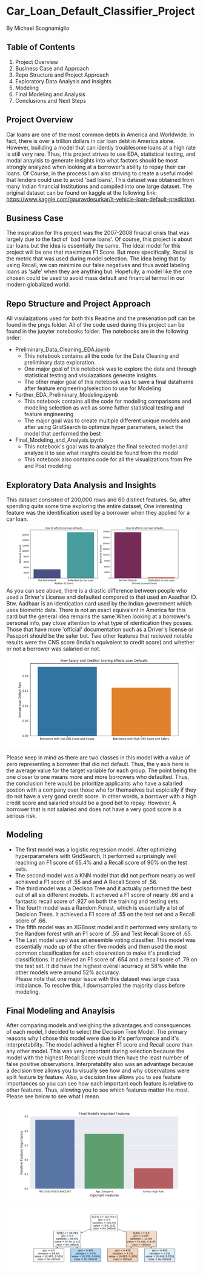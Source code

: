 # Car_Loan_Default_Classifier_Project
By Michael Scognamiglio
## Table of Contents
1. Project Overview
1. Business Case and Approach
1. Repo Structure and Project Approach
1. Exploratory Data Analysis and Insights
1. Modeling 
1. Final Modeling and Analysis
1. Conclusions and Next Steps
## Project Overview 
Car loans are one of the most common debts in America and Worldwide. In fact, there is over a trillion dollars in car loan debt in America alone. 
However, builiding a model that can identiy troublesome loans at a high rate is still very rare. Thus, this project strives to use EDA, statistical testing, and modal anaylsis to generate insights into what factors should be most strongly analyzed when looking at a borrower's ability to repay their car loans. Of Course, in the process I am also striving to create a useful model that lenders could use to avoid 'bad loans'. This dataset was obtained from many Indian financial Institutions and compiled into one large dataset. The original dataset can be found on kaggle at the following link: https://www.kaggle.com/gauravdesurkar/lt-vehicle-loan-default-prediction.
## Business Case 
The inspiration for this project was the 2007-2008 finacial crisis that was largely due to the fact of 'bad home loans'. Of course, this project is about car loans but the idea is essentially the same. The ideal model for this project will be one that maximizes F1 Score. But more specifically, Recall is the metric that was used during model selection. The idea being that by using Recall, we can minimize our false negatives and thus avoid labeling loans as 'safe' when they are anything but. Hopefully, a model like the one chosen could be used to avoid mass default and financial termoil in our modern globalized world. 
## Repo Structure and Project Approach
 All visulaizations used for both this Readme and the presenation pdf can be found in the pngs folder.
 All of the code used during this project can be found in the juoyter notebooks folder. 
 The notebooks are in the following order:
 - Preliminary_Data_Cleaning_EDA.ipynb
    - This notebook contains all the code for the Data Cleaning and preliminary data exploration. 
    - One major goal of this notebook was to explore the data and through statistical testing and visulazations generate insights.
    - The other major goal of this notebook was to save a final dataframe after feature engineering/selection to use for Modeling
- Further_EDA_Preliminary_Modeling.ipynb
  - This notebook contains all the code for modeling comparisons and modeling selection as well as some futher statistical testing and feature engineering
  - The major goal was to create multiple different unique models and after using GridSearch to optimize hyper parameters, select the model that performed the best
- Final_Modeling_and_Analysis.ipynb
  -  This notebook's goal was to analyze the final selected model and analyze it to see what insights could be found from the model
  - This notebook also contains code for all the visualizations from Pre and Post modeling 
##  Exploratory Data Analysis and Insights
This dataset consisted of 200,000 rows and 60 distinct features. So, after spending quite some time exploring the entire dataset, One interesting feature was the identification used by a borrower when they applied for a car loan.  
![Image](https://raw.githubusercontent.com/Scogs25/Car_Loan_Default_Classifier_Project/master/pngs/How_ID_affects_Car_loan_defaults.png)
As you can see above, there is a drastic difference between people who used a Driver's License and defaulted compared to that used an Aaadhar ID. Btw, Aadhaar is an identication card used by the Indian government which uses biometric data. There is not an exact equivalent in America for this card but the general idea remains the same.When looking at a borrower's personal info, pay close attention to what type of identication they posses. Those that have more 'official' documentation such as a Driver's license or Passport should be the safer bet. 
Two other features that recieved notable results were the CNS score (India's equivalent to credit score) and whether or not a borrower was salaried or not. 
![Image](https://raw.githubusercontent.com/Scogs25/Car_Loan_Default_Classifier_Project/master/pngs/How_Salary_and_Credit_Scroing_relates_to_Car_loan_Defaults.png)

Please keep in mind as there are two classes in this model with a value of zero representing a borrower that did not default. Thus, the y axis here is the average value for the target variable for each group. The point being the one closer to one means more and more borrowers who defaulted. 
Thus, the conclusion here would be prioritize applicants who have a salaried postion with a company over those who for themselves but espicially if they do not have a very good credit score. In other words, a borrower with a high credit score and salaried should be a good bet to repay. However, A borrower that is not salaried and does not have a very good score is a serious risk. 
## Modeling 
- The first model was a logistic regression model. After optimizing hyperparameters with GridSearch, It performed surprisingly well reaching an F1 score of 65.4% and a Recall score of 90% on the test sets. 
- The second model was a KNN model that did not perfrom nearly as well achieved a F1 score of .55 and and A Recall Score of .56. 
- The third model was a Decison Tree and it actually performed the best out of all six different models. It achieved a F1 score of nearly .66  and a fantastic recall score of .927 on both the training and testing sets.  
- The fourth model was a Random Forest, which is essentially a lot of Decision Trees. It achieved a F1 score of .55 on the test set and a Recall score of .66. 
- The fifth model was an XGBoost model and it performed very similarly to the Random forest wtih an F1 score of .55 and Test Recall Score of .65. 
- The Last model used was an ensemble voting classifier. This model was essentially made up of the other five  models and then used the most common classification for each observation to make it's predicted classifictions. It achieved an F1 score of .654 and a recall score of .79 on the test set. It did have the highest overall acurracy at 58% while the other models were around 52% accuracy.  
Please note that one major issue with this dataset was large class imbalance. To resolve this, I downsampled the majority class before modeling. 
## Final Modeling and Anaylsis 
 After comparing models and weighing the advantages and consequences of each model, I decided to select the Decision Tree Model. 
 The primary reasons why I chose this model were due to it's performance and it's interpretability. The model achived a higher F1 score and Recall score than any other model. This was very important during selection because the model with the highest Recall Score would then have the least number of false positive observations. Interpretabilty also was an advantage because a decision tree allows you to visually see how and why observatons were split feature by feature. 
 Also, a decision tree allows you to see feature importances so you can see how each important each feature is relative to other features. Thus, allowing you to see which features matter the most. Please see below to see what I mean.
 
 ![Image](https://raw.githubusercontent.com/Scogs25/Car_Loan_Default_Classifier_Project/master/pngs/Final_Model_Important_Features.png)
 
 ![Image](https://raw.githubusercontent.com/Scogs25/Car_Loan_Default_Classifier_Project/master/pngs/Decision_Tree_Visual.png)
